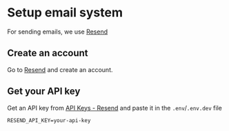 # Setup email system
For sending emails, we use [Resend](https://resend.com/)

## Create an account
Go to [Resend](https://resend.com/) and create an account.

## Get your API key
Get an API key from [API Keys - Resend](https://resend.com/api-keys) and paste it in the `.env`/`.env.dev` file

```env
RESEND_API_KEY=your-api-key
```
